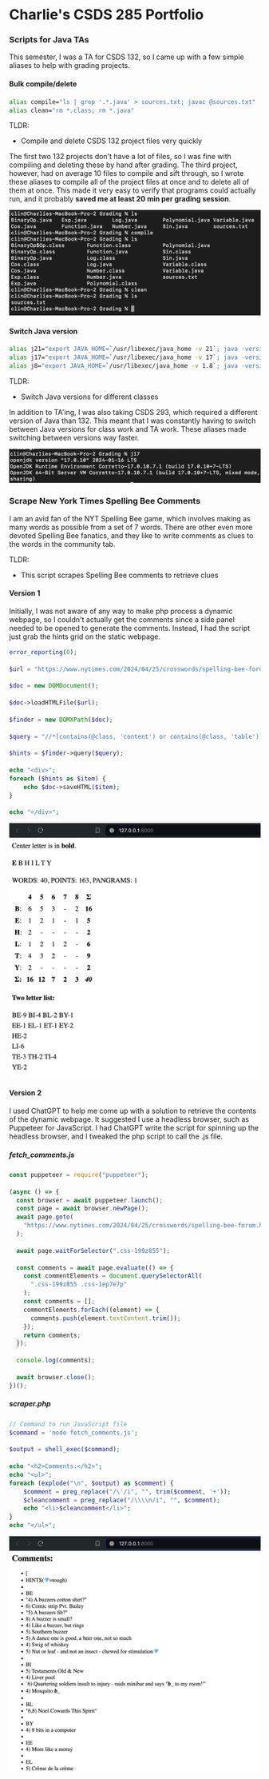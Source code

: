 # Charlie's CSDS 285 Portfolio

### Scripts for Java TAs
This semester, I was a TA for CSDS 132, so I came up with a few simple aliases to help with grading projects.

#### Bulk compile/delete
```Bash
alias compile="ls | grep '.*.java' > sources.txt; javac @sources.txt"
alias clean="rm *.class; rm *.java"
```
TLDR:
- Compile and delete CSDS 132 project files very quickly

The first two 132 projects don't have a lot of files, so I was fine with compiling and deleting these by hand after grading.  The third project, however, had on average 10 files to compile and sift through, so I wrote these aliases to compile all of the project files at once and to delete all of them at once.  This made it very easy to verify that programs could actually run, and it probably **saved me at least 20 min per grading session**.

![Compile/Clean demo](/images/grading.png)

#### Switch Java version
```Bash
alias j21="export JAVA_HOME=`/usr/libexec/java_home -v 21`; java -version"
alias j17="export JAVA_HOME=`/usr/libexec/java_home -v 17`; java -version"
alias j8="export JAVA_HOME=`/usr/libexec/java_home -v 1.8`; java -version"
```
TLDR:
- Switch Java versions for different classes

In addition to TA'ing, I was also taking CSDS 293, which required a different version of Java than 132.  This meant that I was constantly having to switch between Java versions for class work and TA work.  These aliases made switching between versions way faster.

![Switch Java version](/images/switch.png)


### Scrape New York Times Spelling Bee Comments
I am an avid fan of the NYT Spelling Bee game, which involves making as many words as possible from a set of 7 words.  There are other even more devoted Spelling Bee fanatics, and they like to write comments as clues to the words in the community tab.

TLDR:
- This script scrapes Spelling Bee comments to retrieve clues

#### Version 1
Initially, I was not aware of any way to make php process a dynamic webpage, so I couldn't actually get the comments since a side panel needed to be opened to generate the comments.  Instead, I had the script just grab the hints grid on the static webpage.

```php
error_reporting(0);

$url = "https://www.nytimes.com/2024/04/25/crosswords/spelling-bee-forum.html";

$doc = new DOMDocument();

$doc->loadHTMLFile($url);

$finder = new DOMXPath($doc);

$query = "//*[contains(@class, 'content') or contains(@class, 'table')]";

$hints = $finder->query($query);

echo "<div>";
foreach ($hints as $item) {
    echo $doc->saveHTML($item);
}

echo "</div>";
```

![Hints grid](images/grid.png)

#### Version 2
I used ChatGPT to help me come up with a solution to retrieve the contents of the dynamic webpage.  It suggested I use a headless browser, such as Puppeteer for JavaScript.  I had ChatGPT write the script for spinning up the headless browser, and I tweaked the php script to call the .js file.

##### fetch_comments.js
```JavaScript
const puppeteer = require("puppeteer");

(async () => {
  const browser = await puppeteer.launch();
  const page = await browser.newPage();
  await page.goto(
    "https://www.nytimes.com/2024/04/25/crosswords/spelling-bee-forum.html#commentsContainer"
  );

  await page.waitForSelector(".css-199z855");

  const comments = await page.evaluate(() => {
    const commentElements = document.querySelectorAll(
      ".css-199z855 .css-1ep7e7p"
    );
    const comments = [];
    commentElements.forEach((element) => {
      comments.push(element.textContent.trim());
    });
    return comments;
  });

  console.log(comments);

  await browser.close();
})();
```
##### scraper.php
```php
// Command to run JavaScript file
$command = 'node fetch_comments.js';

$output = shell_exec($command);

echo "<h2>Comments:</h2>";
echo "<ul>";
foreach (explode("\n", $output) as $comment) {
    $comment = preg_replace("/\'/i", "", trim($comment, '+'));
    $cleancomment = preg_replace("/\\\\n/i", "", $comment);
    echo "<li>$cleancomment</li>";
}
echo "</ul>";
```
![Spelling Bee Hints](images/hints.png)
